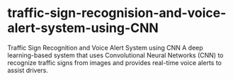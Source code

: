 # traffic-sign-recognision-and-voice-alert-system-using-CNN
Traffic Sign Recognition and Voice Alert System using CNN A deep learning-based system that uses Convolutional Neural Networks (CNN) to recognize traffic signs from images and provides real-time voice alerts to assist drivers.
